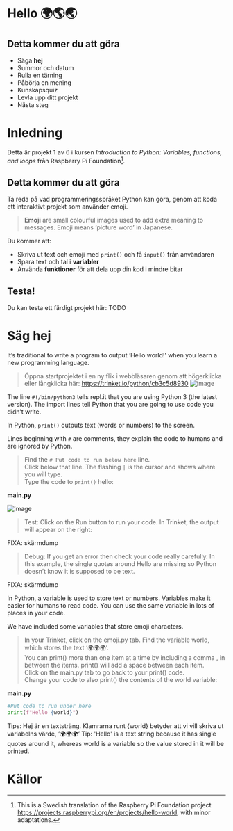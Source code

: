 # Hello 🌍🌎🌏

## Detta kommer du att göra
- Säga **hej**
- Summor och datum
- Rulla en tärning
- Påbörja en mening
- Kunskapsquiz
- Levla upp ditt projekt
- Nästa steg

# Inledning
Detta är projekt 1 av 6 i kursen *Introduction to Python: Variables, functions, and loops* från Raspberry Pi Foundation[^1].

## Detta kommer du att göra
Ta reda på vad programmeringsspråket Python kan göra, genom att koda ett interaktivt projekt som använder emoji.

> **Emoji** are small colourful images used to add extra meaning to messages. Emoji means ‘picture word’ in Japanese.

Du kommer att:
- Skriva ut text och emoji med `print()` och få `input()` från användaren
- Spara text och tal i **variabler**
- Använda **funktioner** för att dela upp din kod i mindre bitar

## Testa!
Du kan testa ett färdigt projekt här: TODO

# Säg hej

It’s traditional to write a program to output ‘Hello world!’ when you learn a new programming language.

>Öppna startprojektet i en ny flik i webbläsaren genom att högerklicka eller långklicka här: https://trinket.io/python/cb3c5d8930
![image](https://user-images.githubusercontent.com/4598641/219971993-cc7b2b07-d871-4bff-b6e3-6b234e0b1d43.png)

The line `#!/bin/python3` tells repl.it that you are using Python 3 (the latest version). The import lines tell Python that you are going to use code you didn’t write.

In Python, `print()` outputs text (words or numbers) to the screen.

Lines beginning with `#` are comments, they explain the code to humans and are ignored by Python.

> Find the `# Put code to run below here` line.<br>
> Click below that line. The flashing `|` is the cursor and shows where you will type.<br>
> Type the code to `print()` hello:<br>

**main.py**
 
![image](https://user-images.githubusercontent.com/4598641/219972382-af779079-2354-4e10-aad4-0b1e1b8b7738.png)

> Test: Click on the Run button to run your code. In Trinket, the output will appear on the right:

FIXA: skärmdump

> Debug: If you get an error then check your code really carefully. In this example, the single quotes around Hello are missing so Python doesn’t know it is supposed to be text.

FIXA: skärmdump

In Python, a variable is used to store text or numbers. Variables make it easier for humans to read code. You can use the same variable in lots of places in your code.

We have included some variables that store emoji characters.

>In your Trinket, click on the emoji.py tab. Find the variable world, which stores the text ‘🌍🌍🌍’.<br>
>You can print() more than one item at a time by including a comma , in between the items. print() will add a space between each item.<br>
>Click on the main.py tab to go back to your print() code.<br>
>Change your code to also print() the contents of the world variable:

**main.py**

```python
#Put code to run under here
print(f"Hello {world}")
```

Tips: Hej är en textsträng. Klamrarna runt {world} betyder att vi vill skriva ut variabelns värde, ’🌍🌍🌍’
Tip: 'Hello' is a text string because it has single quotes around it, whereas world is a variable so the value stored in it will be printed.


# Källor

[^1]: This is a Swedish translation of the Raspberry Pi Foundation project https://projects.raspberrypi.org/en/projects/hello-world, with minor adaptations.
